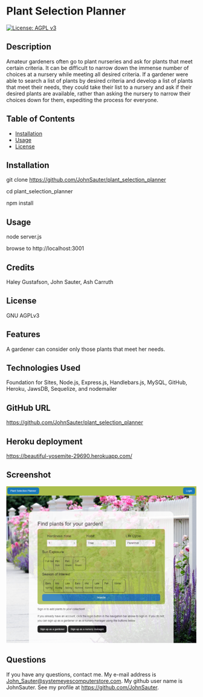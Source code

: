 # Plant Selection Planner
[![License: AGPL v3](https://img.shields.io/badge/License-AGPL_v3-blue.svg)](https://www.gnu.org/licenses/agpl-3.0)
## Description

Amateur gardeners often go to plant nurseries and ask for plants that meet 
certain criteria. It can be difficult to narrow down the immense number 
of choices at a nursery while meeting all desired criteria. 
If a gardener were able to search a list of plants by desired criteria 
and develop a list of plants that meet their needs, 
they could take their list to a nursery and ask if their desired plants 
are available, rather than asking the nursery to narrow their choices down 
for them, expediting the process for everyone.

## Table of Contents

- [Installation](#installation)
- [Usage](#usage)
- [License](#license)

## Installation

git clone https://github.com/JohnSauter/plant_selection_planner

cd plant_selection_planner

npm install

## Usage

node server.js

browse to http://localhost:3001

## Credits

Haley Gustafson, John Sauter, Ash Carruth

## License
GNU AGPLv3

## Features
A gardener can consider only those plants that meet her needs.

## Technologies Used

Foundation for Sites, Node.js, Express.js, Handlebars.js, MySQL, GitHub, Heroku, JawsDB, Sequelize, and nodemailer

## GitHub URL

https://github.com/JohnSauter/plant_selection_planner

## Heroku deployment

https://beautiful-yosemite-29690.herokuapp.com/

## Screenshot

![screenshot of Plant Selection Planner front page](./assets/images/plant_selection_planner.png)

## Questions

If you have any questions, contact me.
My e-mail address is John_Sauter@systemeyescomputerstore.com.
My github user name is JohnSauter.  See my profile at
https://github.com/JohnSauter.

